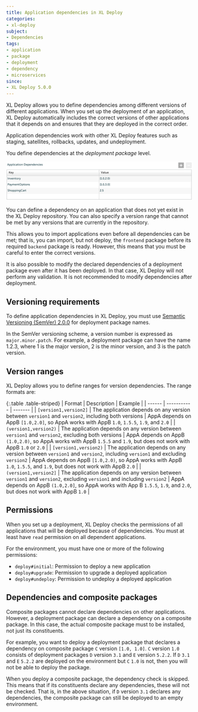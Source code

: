 ```yaml
---
title: Application dependencies in XL Deploy
categories:
- xl-deploy
subject:
- Dependencies
tags:
- application
- package
- deployment
- dependency
- microservices
since:
- XL Deploy 5.0.0
---
```


XL Deploy allows you to define dependencies among different versions of different applications. When you set up the deployment of an application, XL Deploy automatically includes the correct versions of other applications that it depends on and ensures that they are deployed in the correct order.

Application dependencies work with other XL Deploy features such as staging, satellites, rollbacks, updates, and undeployment.

You define dependencies at the *deployment package* level.

![Application with dependencies](images/deployment-package-with-dependencies.png)

You can define a dependency on an application that does not yet exist in the XL Deploy repository. You can also specify a version range that cannot be met by any versions that are currently in the repository.

This allows you to import applications even before all dependencies can be met; that is, you can import, but not deploy, the `frontend` package before its required `backend` package is ready. However, this means that you must be careful to enter the correct versions.

It is also possible to modify the declared dependencies of a deployment package even after it has been deployed. In that case, XL Deploy will not perform any validation. It is not recommended to modify dependencies after deployment.

## Versioning requirements

To define application dependencies in XL Deploy, you must use [Semantic Versioning (SemVer) 2.0.0](http://semver.org/) for deployment package names.

In the SemVer versioning scheme, a version number is expressed as `major.minor.patch`. For example, a deployment package can have the name 1.2.3, where 1 is the major version, 2 is the minor version, and 3 is the patch version.

## Version ranges

XL Deploy allows you to define ranges for version dependencies. The range formats are:

{:.table .table-striped}
| Format | Description | Example |
| ------ | ----------- | ------- |
| `[version1,version2]` | The application depends on any version between `version1` and `version2`, including both versions | AppA depends on AppB `[1.0,2.0]`, so AppA works with AppB `1.0`, `1.5.5`, `1.9`, and `2.0` |
| `(version1,version2)` | The application depends on any version between `version1` and `version2`, excluding both versions | AppA depends on AppB `(1.0,2.0)`, so AppA works with AppB `1.5.5` and `1.9`, but does not work with AppB `1.0` or `2.0` |
| `[version1,version2)` | The application depends on any version between `version1` and `version2`, including `version1` and excluding `version2` | AppA depends on AppB `[1.0,2.0)`, so AppA works with AppB `1.0`, `1.5.5`, and `1.9`, but does not work with AppB `2.0` |
| `(version1,version2]` | The application depends on any version between `version1` and `version2`, excluding `version1` and including `version2` | AppA depends on AppB `(1.0,2.0]`, so AppA works with App B `1.5.5`, `1.9`, and `2.0`, but does not work with AppB `1.0` |

## Permissions

When you set up a deployment, XL Deploy checks the permissions of all applications that will be deployed because of dependencies. You must at least have `read` permission on all dependent applications.

For the environment, you must have one or more of the following permissions:

* `deploy#initial`: Permission to deploy a new application
* `deploy#upgrade`: Permission to upgrade a deployed application
* `deploy#undeploy`: Permission to undeploy a deployed application

## Dependencies and composite packages

Composite packages cannot declare dependencies on other applications. However, a deployment package can declare a dependency on a composite package. In this case, the actual composite package must to be installed, not just its constituents. 

For example, you want to deploy a deployment package that declares a dependency on composite package `C` version `[1.0, 1.0]`. `C` version `1.0` consists of deployment packages `D` version `3.1` and `E` version `5.2.2`. If `D` `3.1` and `E` `5.2.2` are deployed on the environment but `C` `1.0` is not, then you will not be able to deploy the package.

When you deploy a composite package, the dependency check is skipped. This means that if its constituents declare any dependencies, these will not be checked. That is, in the above situation, if `D` version `3.1` declares any dependencies, the composite package can still be deployed to an empty environment.
